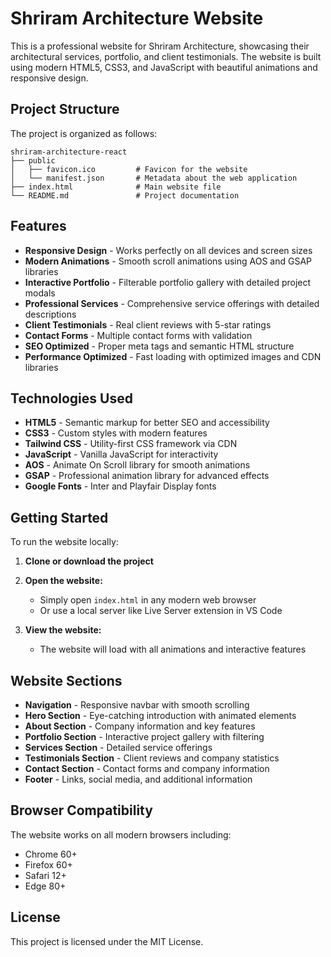 # Shriram Architecture Website

This is a professional website for Shriram Architecture, showcasing their architectural services, portfolio, and client testimonials. The website is built using modern HTML5, CSS3, and JavaScript with beautiful animations and responsive design.

## Project Structure

The project is organized as follows:

```
shriram-architecture-react
├── public
│   ├── favicon.ico         # Favicon for the website
│   └── manifest.json       # Metadata about the web application
├── index.html              # Main website file
└── README.md               # Project documentation
```

## Features

- **Responsive Design** - Works perfectly on all devices and screen sizes
- **Modern Animations** - Smooth scroll animations using AOS and GSAP libraries
- **Interactive Portfolio** - Filterable portfolio gallery with detailed project modals
- **Professional Services** - Comprehensive service offerings with detailed descriptions
- **Client Testimonials** - Real client reviews with 5-star ratings
- **Contact Forms** - Multiple contact forms with validation
- **SEO Optimized** - Proper meta tags and semantic HTML structure
- **Performance Optimized** - Fast loading with optimized images and CDN libraries

## Technologies Used

- **HTML5** - Semantic markup for better SEO and accessibility
- **CSS3** - Custom styles with modern features
- **Tailwind CSS** - Utility-first CSS framework via CDN
- **JavaScript** - Vanilla JavaScript for interactivity
- **AOS** - Animate On Scroll library for smooth animations
- **GSAP** - Professional animation library for advanced effects
- **Google Fonts** - Inter and Playfair Display fonts

## Getting Started

To run the website locally:

1. **Clone or download the project**

2. **Open the website:**
   - Simply open `index.html` in any modern web browser
   - Or use a local server like Live Server extension in VS Code

3. **View the website:**
   - The website will load with all animations and interactive features

## Website Sections

- **Navigation** - Responsive navbar with smooth scrolling
- **Hero Section** - Eye-catching introduction with animated elements
- **About Section** - Company information and key features
- **Portfolio Section** - Interactive project gallery with filtering
- **Services Section** - Detailed service offerings
- **Testimonials Section** - Client reviews and company statistics
- **Contact Section** - Contact forms and company information
- **Footer** - Links, social media, and additional information

## Browser Compatibility

The website works on all modern browsers including:

- Chrome 60+
- Firefox 60+
- Safari 12+
- Edge 80+

## License

This project is licensed under the MIT License.
